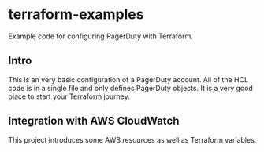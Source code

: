 # terraform-examples
Example code for configuring PagerDuty with Terraform.

## Intro
This is an very basic configuration of a PagerDuty account. All of the HCL code is in a single file and only defines 
PagerDuty objects. It is a very good place to start your Terraform journey.

## Integration with AWS CloudWatch
This project introduces some AWS resources as well as Terraform variables.


